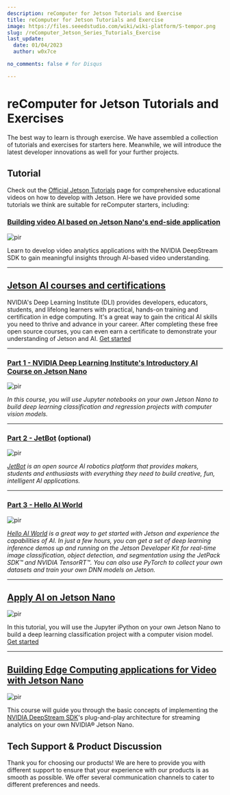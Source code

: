 ```yaml
---
description: reComputer for Jetson Tutorials and Exercise
title: reComputer for Jetson Tutorials and Exercise
image: https://files.seeedstudio.com/wiki/wiki-platform/S-tempor.png
slug: /reComputer_Jetson_Series_Tutorials_Exercise
last_update:
  date: 01/04/2023
  author: w0x7ce

no_comments: false # for Disqus

---
```


# reComputer for Jetson Tutorials and Exercises

The best way to learn is through exercise. We have assembled a collection of tutorials and exercises for starters here. Meanwhile, we will introduce the latest developer innovations as well for your further projects.

## Tutorial

Check out the [Official Jetson Tutorials](https://developer.nvidia.com/embedded/learn/tutorials) page for comprehensive educational videos on how to develop with Jetson. Here we have provided some tutorials we think are suitable for reComputer starters, including:

### [Building video AI based on Jetson Nano's end-side application](https://courses.nvidia.com/courses/course-v1:DLI+S-IV-02+V2-EN/)

<p style={{textAlign: 'center'}}><img src="https://files.seeedstudio.com/wiki/recomputerzhongwen/rexuexi.png" alt="pir" width={200} height="auto " /></p>


Learn to develop video analytics applications with the NVIDIA DeepStream SDK to gain meaningful insights through AI-based video understanding.

---

## [Jetson AI courses and certifications](https://developer.nvidia.com/embedded/learn/jetson-ai-certification-programs#course_outline)

NVIDIA's Deep Learning Institute (DLI) provides developers, educators, students, and lifelong learners with practical, hands-on training and certification in edge computing. It's a great way to gain the critical AI skills you need to thrive and advance in your career. After completing these free open source courses, you can even earn a certificate to demonstrate your understanding of Jetson and AI. [Get started](https://developer.nvidia.com/embedded/learn/jetson-ai-certification-programs#course_outline)

---

### [Part 1 - NVIDIA Deep Learning Institute's Introductory AI Course on Jetson Nano](https://developer.nvidia.com/embedded/learn/jetson-ai-certification-programs#collapseTwo)

<p style={{textAlign: 'center'}}><img src="https://files.seeedstudio.com/wiki/recomputerzhongwen/rexuexi1.png" alt="pir" width={200} height="auto" /></p>


*In this course, you will use Jupyter notebooks on your own Jetson Nano to build deep learning classification and regression projects with computer vision models.*

---

### [Part 2 - JetBot](https://developer.nvidia.com/embedded/learn/jetson-ai-certification-programs#collapseThree) (optional)

<p style={{textAlign: 'center'}}><img src="https://files.seeedstudio.com/wiki/recomputerzhongwen/rexuexi2.png" alt="pir" width={200} height="auto" /></p>


*[JetBot](https://github.com/NVIDIA-AI-IOT/jetbot) is an open source AI robotics platform that provides makers, students and enthusiasts with everything they need to build creative, fun, intelligent AI applications.*

---

### [Part 3 - Hello AI World](https://developer.nvidia.com/embedded/learn/jetson-ai-certification-programs#collapseFour)

<p style={{textAlign: 'center'}}><img src="https://files.seeedstudio.com/wiki/recomputerzhongwen/rexuexi3.png" alt="pir" width={200} height="auto" /></p>


*[Hello AI World](https://github.com/dusty-nv/jetson-inference) is a great way to get started with Jetson and experience the capabilities of AI. In just a few hours, you can get a set of deep learning inference demos up and running on the Jetson Developer Kit for real-time image classification, object detection, and segmentation using the JetPack SDK™ and NVIDIA TensorRT™. You can also use PyTorch to collect your own datasets and train your own DNN models on Jetson.*

---

## [Apply AI on Jetson Nano](https://courses.nvidia.com/courses/course-v1:DLI+S-RX-02+V2/about)

<p style={{textAlign: 'center'}}><img src="https://files.seeedstudio.com/wiki/recomputerzhongwen/85462.gif" alt="pir" width={200} height="auto" /></p>


In this tutorial, you will use the Jupyter iPython on your own Jetson Nano to build a deep learning classification project with a computer vision model. [Get started](https://courses.nvidia.com/courses/course-v1:DLI+S-RX-02+V2/about)

---

## [Building Edge Computing applications for Video with Jetson Nano](https://courses.nvidia.com/courses/course-v1:DLI+S-IV-02+V2/)

<p style={{textAlign: 'center'}}><img src="https://files.seeedstudio.com/wiki/recomputerzhongwen/584269.gif" alt="pir" width={200} height="auto" /></p>


This course will guide you through the basic concepts of implementing the [NVIDIA DeepStream SDK](https://developer.nvidia.com/deepstream-sdk)'s plug-and-play architecture for streaming analytics on your own NVIDIA® Jetson Nano.

## Tech Support & Product Discussion
Thank you for choosing our products! We are here to provide you with different support to ensure that your experience with our products is as smooth as possible. We offer several communication channels to cater to different preferences and needs.

<div class="button_tech_support_container">
<a href="https://forum.seeedstudio.com/" class="button_forum"></a> 
<a href="https://www.seeedstudio.com/contacts" class="button_email"></a>
</div>

<div class="button_tech_support_container">
<a href="https://discord.gg/eWkprNDMU7" class="button_discord"></a> 
<a href="https://github.com/Seeed-Studio/wiki-documents/discussions/69" class="button_discussion"></a>
</div>